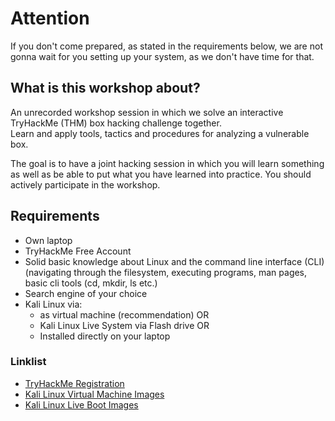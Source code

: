 # Attention
If you don't come prepared, as stated in the requirements below, we are not gonna wait for you setting up your system, as we don't have time for that.

## What is this workshop about?

An unrecorded workshop session in which we solve an interactive TryHackMe (THM) box hacking challenge together.  
Learn and apply tools, tactics and procedures for analyzing a vulnerable box.

The goal is to have a joint hacking session in which you will learn something as well as be able to put what you have learned into practice. You should actively participate in the workshop.

## Requirements
* Own laptop
* TryHackMe Free Account
* Solid basic knowledge about Linux and the command line interface (CLI) (navigating through the filesystem, executing programs, man pages, basic cli tools (cd, mkdir, ls etc.)
* Search engine of your choice
* Kali Linux via:
  * as virtual machine (recommendation) OR
  * Kali Linux Live System via Flash drive OR
  * Installed directly on your laptop

### Linklist
* [TryHackMe Registration](https://tryhackme.com/signup)
* [Kali Linux Virtual Machine Images](https://www.kali.org/get-kali/#kali-virtual-machines)
* [Kali Linux Live Boot Images](https://www.kali.org/get-kali/#kali-live)
